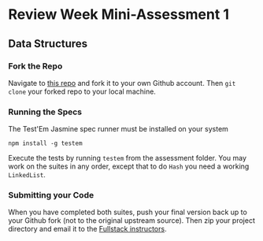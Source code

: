 # Review Week Mini-Assessment 1

## Data Structures

### Fork the Repo

Navigate to [this repo](https://github.com/glebec/assessment-data) and fork it to your own Github account. Then `git clone` your forked repo to your local machine.

### Running the Specs

The Test'Em Jasmine spec runner must be installed on your system

```
npm install -g testem
```

Execute the tests by running `testem` from the assessment folder. You may work on the suites in any order, except that to do `Hash` you need a working `LinkedList`.

### Submitting your Code

When you have completed both suites, push your final version back up to your Github fork (not to the original upstream source). Then zip your project directory and email it to the [Fullstack instructors](instructors+assessment@fullstackacademy.com).
